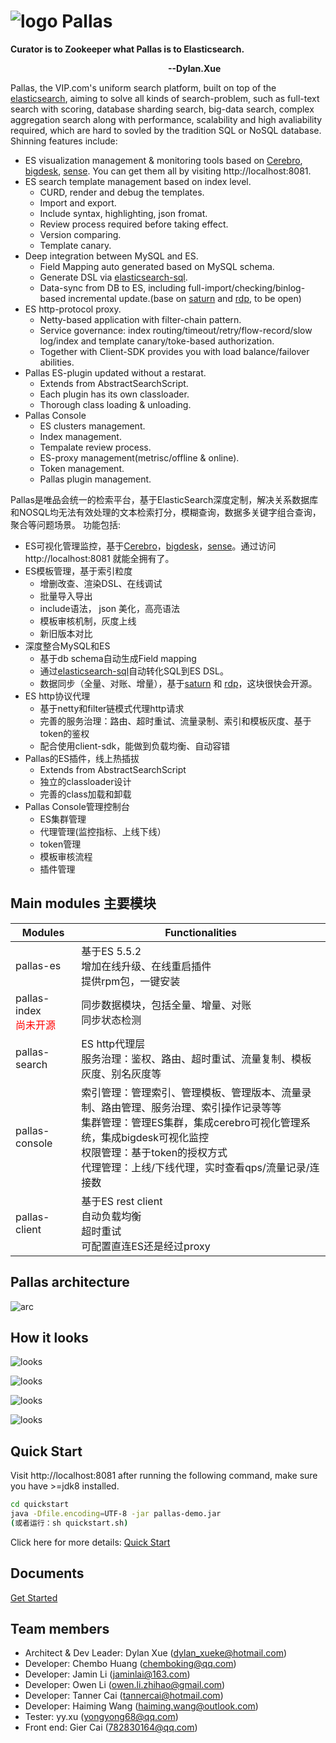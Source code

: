 #  ![logo](image/pallas.png)  Pallas 
<b> Curator is to Zookeeper what Pallas is to Elasticsearch.<p>
&#8195;&#8195;&#8195;&#8195;&#8195;&#8195;&#8195;&#8195;&#8195;&#8195;&#8195;&#8195;&#8195;&#8195;&#8195;&#8195;&#8195;&#8195;--Dylan.Xue</b>

Pallas, the VIP.com's uniform search platform, built on top of the [elasticsearch](https://github.com/elastic/elasticsearch), aiming to solve all kinds of search-problem, such as full-text search with scoring, database sharding search, big-data search, complex aggregation search along with performance, scalability and high avaliability required, which are hard to sovled by the tradition SQL or NoSQL database. Shinning features include:
* ES visualization management & monitoring tools based on [Cerebro](https://github.com/lmenezes/cerebro), [bigdesk](http://bigdesk.org/), [sense](https://github.com/StephaneBour/sense-chrome). You can get them all by visiting http://localhost:8081.
* ES search template management based on index level.
    * CURD, render and debug the templates.
    * Import and export.
    * Include syntax, highlighting, json fromat.
    * Review process required before taking effect.
    * Version comparing.
    * Template canary.
* Deep integration between MySQL and ES.
    * Field Mapping auto generated based on MySQL schema.
    * Generate DSL via [elasticsearch-sql](https://github.com/NLPchina/elasticsearch-sql).
    * Data-sync from DB to ES, including full-import/checking/binlog-based incremental update.(base on [saturn](https://github.com/vipshop/Saturn) and [rdp](https://github.com/vipshop/rdp), to be open) 
* ES http-protocol proxy.
    * Netty-based application with filter-chain pattern.
    * Service governance: index routing/timeout/retry/flow-record/slow log/index and template canary/toke-based authorization.
    * Together with Client-SDK provides you with load balance/failover abilities.
* Pallas ES-plugin updated without a restarat.
    * Extends from AbstractSearchScript.
    * Each plugin has its own classloader.
    * Thorough class loading & unloading.
* Pallas Console
    * ES clusters management.
    * Index management.
    * Tempalate review process.
    * ES-proxy management(metrisc/offline & online).
    * Token management.
    * Pallas plugin management.

Pallas是唯品会统一的检索平台，基于ElasticSearch深度定制，解决关系数据库和NOSQL均无法有效处理的文本检索打分，模糊查询，数据多关键字组合查询，聚合等问题场景。
功能包括:
* ES可视化管理监控，基于[Cerebro](https://github.com/lmenezes/cerebro)，[bigdesk](http://bigdesk.org/)，[sense](https://github.com/elastic/sense)。通过访问http://localhost:8081 就能全拥有了。
* ES模板管理，基于索引粒度
    * 增删改查、渲染DSL、在线调试
    * 批量导入导出
    * include语法， json 美化，高亮语法
    * 模板审核机制，灰度上线
    * 新旧版本对比
* 深度整合MySQL和ES
    * 基于db schema自动生成Field mapping
    * 通过[elasticsearch-sql](https://github.com/NLPchina/elasticsearch-sql)自动转化SQL到ES DSL。
    * 数据同步（全量、对账、增量），基于[saturn](https://github.com/vipshop/Saturn) 和 [rdp](https://github.com/vipshop/rdp)，这块很快会开源。
* ES http协议代理
    * 基于netty和filter链模式代理http请求
    * 完善的服务治理：路由、超时重试、流量录制、索引和模板灰度、基于token的鉴权
    * 配合使用client-sdk，能做到负载均衡、自动容错
* Pallas的ES插件，线上热插拔
    * Extends from AbstractSearchScript
    * 独立的classloader设计
    * 完善的class加载和卸载
* Pallas Console管理控制台
    * ES集群管理
    * 代理管理(监控指标、上线下线）
    * token管理
    * 模板审核流程
    * 插件管理

## Main modules 主要模块
Modules|Functionalities
-|-
pallas-es|基于ES 5.5.2<br >增加在线升级、在线重启插件<br >提供rpm包，一键安装
pallas-index<br ><font color=red>尚未开源</font>|同步数据模块，包括全量、增量、对账<br >同步状态检测
pallas-search|ES http代理层<br >服务治理：鉴权、路由、超时重试、流量复制、模板灰度、别名灰度等
pallas-console|索引管理：管理索引、管理模板、管理版本、流量录制、路由管理、服务治理、索引操作记录等等<br >集群管理：管理ES集群，集成cerebro可视化管理系统，集成bigdesk可视化监控<br >权限管理：基于token的授权方式<br >代理管理：上线/下线代理，实时查看qps/流量记录/连接数
pallas-client|基于ES rest client<br >自动负载均衡<br >超时重试<br >可配置直连ES还是经过proxy


## Pallas architecture
![arc](image/pallas-arc.png)

## How it looks 
![looks](image/pallas-looks-1.png)<p>
![looks](image/pallas-looks-2.png)<p>
![looks](image/pallas-looks-3.png)<p>
![looks](image/pallas-looks-4.png)<p>

## Quick Start
Visit http://localhost:8081 after running the following command, make sure you have >=jdk8 installed.
```bash
cd quickstart
java -Dfile.encoding=UTF-8 -jar pallas-demo.jar  
(或者运行：sh quickstart.sh)
```
Click here for more details: [Quick Start](https://vipshop.github.io/pallas/#/zh-cn/1.x/tutorial)

## Documents
[Get Started](https://vipshop.github.io/pallas/#/zh-cn/1.x/tutorial)

## Team members
* Architect & Dev Leader: Dylan Xue (dylan_xueke@hotmail.com)  
* Developer: Chembo Huang (chemboking@qq.com)
* Developer: Jamin Li (jaminlai@163.com)
* Developer: Owen Li (owen.li.zhihao@gmail.com)
* Developer: Tanner Cai (tannercai@hotmail.com)
* Developer: Haiming Wang (haiming.wang@outlook.com)
* Tester: yy.xu (yongyong68@qq.com)
* Front end: Gier Cai (782830164@qq.com)